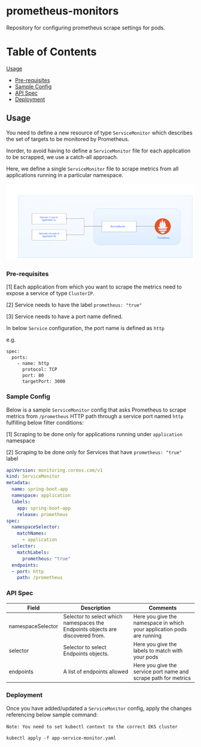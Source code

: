 # prometheus-monitors

Repository for configuring prometheus scrape settings for pods.

Table of Contents
=================

[Usage](#usage)
* [Pre-requisites](#pre-requisites)
* [Sample Config](#sample-config)
* [API Spec](#api-spec)
* [Deployment](#deployment)

## Usage

You need to define a new resource of type `ServiceMonitor` which describes the set of targets to be monitored by Prometheus.

Inorder, to avoid having to define a `ServiceMonitor` file for each application to be scrapped, we use a catch-all approach.

Here, we define a single `ServiceMonitor` file to scrape metrics from all applications running in a particular namespace.

![Service Monitor Overview](./images/service-monitor-overview.png)

### Pre-requisites

[1] Each application from which you want to scrape the metrics need to expose a service of type `ClusterIP`.

[2] Service needs to have the label `prometheus: "true"`

[3] Service needs to have a port name defined.

In below `Service` configuration, the port name is defined as `http`

e.g.

```
spec:
  ports:
    - name: http
      protocol: TCP
      port: 80
      targetPort: 3000
```

### Sample Config

Below is a sample `ServiceMonitor` config that asks Prometheus to scrape metrics from `/prometheus` HTTP path through a service port named `http` fulfilling below filter conditions:

[1] Scraping to be done only for applications running under `application` namespace

[2] Scraping to be done only for Services that have `prometheus: "true"` label 

```yml
apiVersion: monitoring.coreos.com/v1
kind: ServiceMonitor
metadata:
  name: spring-boot-app
  namespace: application
  labels:
    app: spring-boot-app
    release: prometheus
spec:
  namespaceSelector:
    matchNames:
      - application
  selector:
    matchLabels:
      prometheus: "true"
  endpoints:
  - port: http
    path: /prometheus
```

### API Spec

|Field|Description|Comments|
|--|--|--|
|namespaceSelector |Selector to select which namespaces the Endpoints objects are discovered from. |Here you give the namespace in which your application pods are running  |
|selector |Selector to select Endpoints objects. |Here you give the labels to match with your pods  |
|endpoints |A list of endpoints allowed |Here you give the service port name and scrape path for metrics  |

### Deployment

Once you have added/updated a `ServiceMonitor` config, apply the changes referencing below sample command:

`Note: You need to set kubectl context to the correct EKS cluster`

```
kubectl apply -f app-service-monitor.yaml
```
